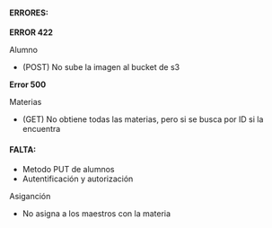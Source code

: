 #### ERRORES:

**ERROR 422**

Alumno
- (POST) No sube la imagen al bucket de s3

**Error 500**

Materias
- (GET) No obtiene todas las materias, pero si se busca por ID si la encuentra

#### FALTA:
- Metodo PUT de alumnos
- Autentificación y autorización

Asiganción
- No asigna a los maestros con la materia